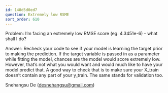 ```yaml
---
id: 148d5d0ed7
question: Extremely low RSME
sort_order: 610
---
```


Problem: I’m facing an extremely low RMSE score (eg: 4.3451e-6) - what shall I do?

Answer: Recheck your code to see if your model is learning the target prior to making the prediction. If the target variable is passed in as a parameter while fitting the model, chances are the model would score extremely low. However, that’s not what you would want and would much like to have your model predict that. A good way to check that is to make sure your X_train doesn’t contain any part of your y_train. The same stands for validation too.

Snehangsu De ([desnehangsu@gmail.com](mailto:desnehangsu@gmail.com))

